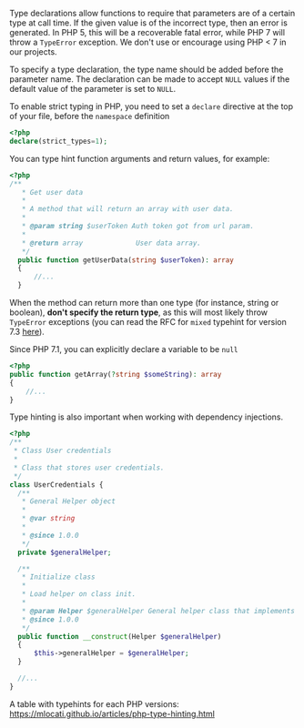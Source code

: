 Type declarations allow functions to require that parameters are of a certain type at call time. If the given value is of the incorrect type, then an error is generated. In PHP 5, this will be a recoverable fatal error, while PHP 7 will throw a `TypeError` exception. We don't use or encourage using PHP < 7 in our projects.

To specify a type declaration, the type name should be added before the parameter name. The declaration can be made to accept `NULL` values if the default value of the parameter is set to `NULL`.

To enable strict typing in PHP, you need to set a `declare` directive at the top of your file, before the `namespace` definition

```php
<?php
declare(strict_types=1);
```

You can type hint function arguments and return values, for example:

```php
<?php
/**
   * Get user data
   *
   * A method that will return an array with user data.
   *
   * @param string $userToken Auth token got from url param.
   *
   * @return array             User data array.
   */
  public function getUserData(string $userToken): array
  {
      //...
  }
```

When the method can return more than one type (for instance, string or boolean), **don't specify the return type**, as this will most likely throw `TypeError` exceptions (you can read the RFC for `mixed` typehint for version 7.3 [here](https://wiki.php.net/rfc/mixed-typehint)).

Since PHP 7.1, you can explicitly declare a variable to be `null`

```php
<?php
public function getArray(?string $someString): array
{
    //...
}
```

Type hinting is also important when working with dependency injections.

```php
<?php
/**
 * Class User credentials
 *
 * Class that stores user credentials.
 */
class UserCredentials {
  /**
   * General Helper object
   *
   * @var string
   *
   * @since 1.0.0
   */
  private $generalHelper;

  /**
   * Initialize class
   *
   * Load helper on class init.
   *
   * @param Helper $generalHelper General helper class that implements Helper interface.
   * @since 1.0.0
   */
  public function __construct(Helper $generalHelper)
  {
      $this->generalHelper = $generalHelper;
  }

  //...
}
```

A table with typehints for each PHP versions: https://mlocati.github.io/articles/php-type-hinting.html
